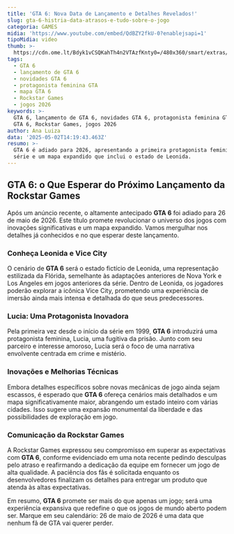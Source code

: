 ```yaml
---
title: 'GTA 6: Nova Data de Lançamento e Detalhes Revelados!'
slug: gta-6-histria-data-atrasos-e-tudo-sobre-o-jogo
categoria: GAMES
midia: 'https://www.youtube.com/embed/QdBZY2fkU-0?enablejsapi=1'
tipoMidia: video
thumb: >-
  https://cdn.ome.lt/Bdyk1vCSQKahTh4n2VTAzfKnty0=/480x360/smart/extras/conteudos/omelete_THUMB_-_2025-05-02T103303.594.png
tags:
  - GTA 6
  - lançamento de GTA 6
  - novidades GTA 6
  - protagonista feminina GTA
  - mapa GTA 6
  - Rockstar Games
  - jogos 2026
keywords: >-
  GTA 6, lançamento de GTA 6, novidades GTA 6, protagonista feminina GTA, mapa
  GTA 6, Rockstar Games, jogos 2026
author: Ana Luiza
data: '2025-05-02T14:19:43.463Z'
resumo: >-
  GTA 6 é adiado para 2026, apresentando a primeira protagonista feminina da
  série e um mapa expandido que inclui o estado de Leonida.
---
```


## GTA 6: o Que Esperar do Próximo Lançamento da Rockstar Games

Após um anúncio recente, o altamente antecipado **GTA 6** foi adiado para 26 de maio de 2026. Este título promete revolucionar o universo dos jogos com inovações significativas e um mapa expandido. Vamos mergulhar nos detalhes já conhecidos e no que esperar deste lançamento.

### Conheça Leonida e Vice City

O cenário de **GTA 6** será o estado fictício de Leonida, uma representação estilizada da Flórida, semelhante às adaptações anteriores de Nova York e Los Angeles em jogos anteriores da série. Dentro de Leonida, os jogadores poderão explorar a icônica Vice City, prometendo uma experiência de imersão ainda mais intensa e detalhada do que seus predecessores.

### Lucia: Uma Protagonista Inovadora

Pela primeira vez desde o início da série em 1999, **GTA 6** introduzirá uma protagonista feminina, Lucia, uma fugitiva da prisão. Junto com seu parceiro e interesse amoroso, Lucia será o foco de uma narrativa envolvente centrada em crime e mistério.

### Inovações e Melhorias Técnicas

Embora detalhes específicos sobre novas mecânicas de jogo ainda sejam escassos, é esperado que **GTA 6** ofereça cenários mais detalhados e um mapa significativamente maior, abrangendo um estado inteiro com várias cidades. Isso sugere uma expansão monumental da liberdade e das possibilidades de exploração em jogo.

### Comunicação da Rockstar Games

A Rockstar Games expressou seu compromisso em superar as expectativas com **GTA 6**, conforme evidenciado em uma nota recente pedindo desculpas pelo atraso e reafirmando a dedicação da equipe em fornecer um jogo de alta qualidade. A paciência dos fãs é solicitada enquanto os desenvolvedores finalizam os detalhes para entregar um produto que atenda às altas expectativas.

Em resumo, **GTA 6** promete ser mais do que apenas um jogo; será uma experiência expansiva que redefine o que os jogos de mundo aberto podem ser. Marque em seu calendário: 26 de maio de 2026 é uma data que nenhum fã de GTA vai querer perder.
